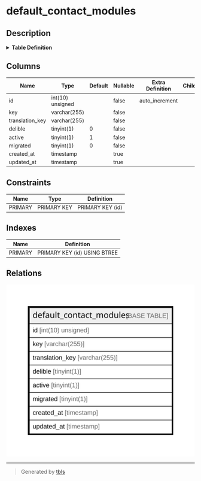 # default_contact_modules

## Description

<details>
<summary><strong>Table Definition</strong></summary>

```sql
CREATE TABLE `default_contact_modules` (
  `id` int(10) unsigned NOT NULL AUTO_INCREMENT,
  `key` varchar(255) COLLATE utf8mb4_unicode_ci NOT NULL,
  `translation_key` varchar(255) COLLATE utf8mb4_unicode_ci NOT NULL,
  `delible` tinyint(1) NOT NULL DEFAULT '0',
  `active` tinyint(1) NOT NULL DEFAULT '1',
  `migrated` tinyint(1) NOT NULL DEFAULT '0',
  `created_at` timestamp NULL DEFAULT NULL,
  `updated_at` timestamp NULL DEFAULT NULL,
  PRIMARY KEY (`id`)
) ENGINE=InnoDB AUTO_INCREMENT=[Redacted by tbls] DEFAULT CHARSET=utf8mb4 COLLATE=utf8mb4_unicode_ci
```

</details>

## Columns

| Name | Type | Default | Nullable | Extra Definition | Children | Parents | Comment |
| ---- | ---- | ------- | -------- | --------------- | -------- | ------- | ------- |
| id | int(10) unsigned |  | false | auto_increment |  |  |  |
| key | varchar(255) |  | false |  |  |  |  |
| translation_key | varchar(255) |  | false |  |  |  |  |
| delible | tinyint(1) | 0 | false |  |  |  |  |
| active | tinyint(1) | 1 | false |  |  |  |  |
| migrated | tinyint(1) | 0 | false |  |  |  |  |
| created_at | timestamp |  | true |  |  |  |  |
| updated_at | timestamp |  | true |  |  |  |  |

## Constraints

| Name | Type | Definition |
| ---- | ---- | ---------- |
| PRIMARY | PRIMARY KEY | PRIMARY KEY (id) |

## Indexes

| Name | Definition |
| ---- | ---------- |
| PRIMARY | PRIMARY KEY (id) USING BTREE |

## Relations

![er](default_contact_modules.svg)

---

> Generated by [tbls](https://github.com/k1LoW/tbls)
